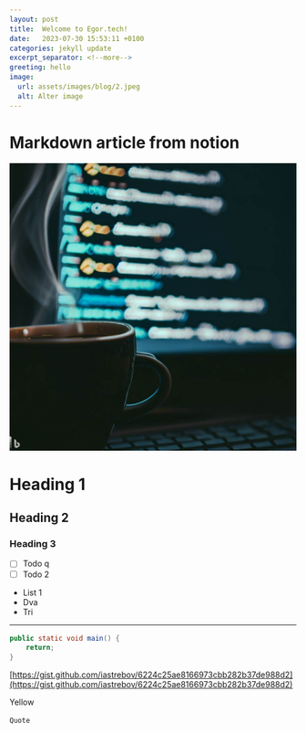 ```yaml
---
layout: post
title:  Welcome to Egor.tech!
date:   2023-07-30 15:53:11 +0100
categories: jekyll update
excerpt_separator: <!--more-->
greeting: hello
image:
  url: assets/images/blog/2.jpeg
  alt: Alter image
---
```


# Markdown article from notion

![_/assets/images/blog/2.jpeg](/assets/images/blog/2.jpeg)

# Heading 1

## Heading 2

### Heading 3

- [ ]  Todo q
- [ ]  Todo 2

- List 1
- Dva
- Tri

---

```java
public static void main() {
    return;
}
```

[https://gist.github.com/iastrebov/6224c25ae8166973cbb282b37de988d2](https://gist.github.com/iastrebov/6224c25ae8166973cbb282b37de988d2)

Yellow

`Quote`
